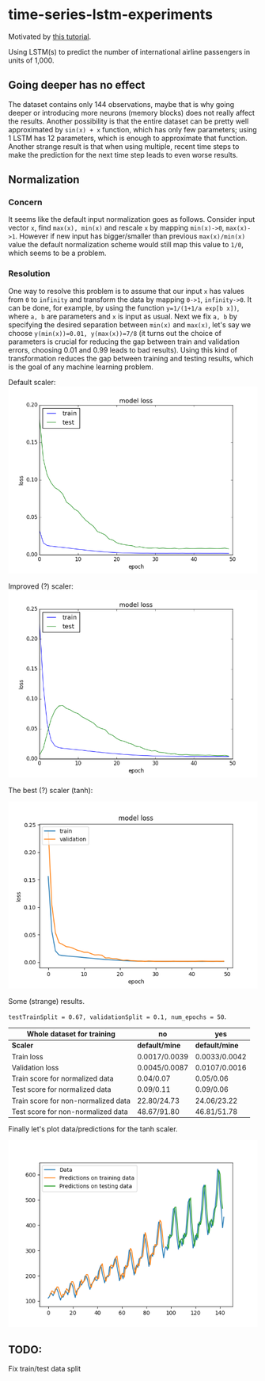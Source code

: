 # time-series-lstm-experiments

Motivated by [this tutorial](http://machinelearningmastery.com/time-series-prediction-lstm-recurrent-neural-networks-python-keras/).

Using LSTM(s) to predict the number of international airline passengers in units of 1,000. 

## Going deeper has no effect

The dataset contains only 144 observations, maybe that is why going deeper or introducing more neurons (memory blocks) does not really affect the results. Another possibility is that the entire dataset can be pretty well approximated by `sin(x) + x` function, which has only few parameters; using 1 LSTM has 12 parameters, which is enough to approximate that function. Another strange result is that when using multiple, recent time steps to make the prediction for the next time step leads to even worse results.

## Normalization
### Concern
It seems like the default input normalization goes as follows. Consider input vector `x`, find `max(x), min(x)` and rescale `x` by mapping `min(x)->0`, `max(x)->1`. However if new input has bigger/smaller than previous `max(x)/min(x)` value the default normalization scheme would still map this value to `1/0`, which seems to be a problem. 
### Resolution
One way to resolve this problem is to assume that our input `x` has values from `0` to `infinity` and transform the data by mapping `0->1`, `infinity->0`. It can be done, for example, by using the function `y=1/(1+1/a exp[b x])`, where `a, b` are parameters and `x` is input as usual. Next we fix `a, b` by specifying the desired separation between `min(x)` and `max(x)`, let's say we choose `y(min(x))=0.01, y(max(x))=7/8` (it turns out the choice of parameters is crucial for reducing the gap between train and validation errors, choosing 0.01 and 0.99 leads to bad results). Using this kind of transformation reduces the gap between training and testing results, which is the goal of any machine learning problem. 

Default scaler: 
![Default scaler](https://github.com/g3n1uss/time-series-lstm-experiments/blob/master/pics/LearningCurveDefaultScaler.png)

Improved (?) scaler: 
![Improved scaler](https://github.com/g3n1uss/time-series-lstm-experiments/blob/master/pics/LearningCurveMyScaler.png)

The best (?) scaler (tanh): 

![Tanh scaler](https://github.com/g3n1uss/time-series-lstm-experiments/blob/master/pics/LearningCurveTanhScaler.png)

Some (strange) results.

`testTrainSplit = 0.67, validationSplit = 0.1, num_epochs = 50`. 

|  Whole dataset for training | no | yes |
| --- | --- | ---|
|  **Scaler**         | **default/mine** | **default/mine** | 
| Train loss | 0.0017/0.0039 | 0.0033/0.0042 |
| Validation loss | 0.0045/0.0087 | 0.0107/0.0016 |
| Train score for normalized data | 0.04/0.07 | 0.05/0.06 |
| Test score for normalized data | 0.09/0.11 | 0.09/0.06 |
| Train score for non-normalized data | 22.80/24.73 | 24.06/23.22 |
| Test score for non-normalized data | 48.67/91.80 | 46.81/51.78 |

Finally let's plot data/predictions for the tanh scaler.

![](https://github.com/g3n1uss/time-series-lstm-experiments/blob/master/pics/TanhScaler.png)

## TODO:
Fix train/test data split
